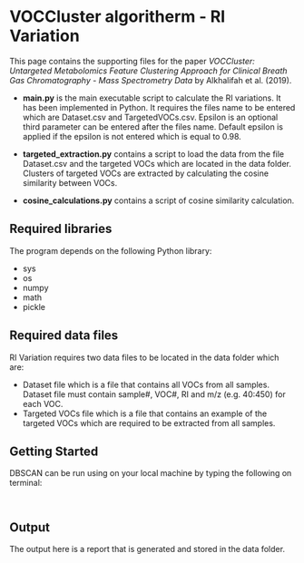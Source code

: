 # VOCCluster algoritherm - RI Variation

This page contains the supporting files for the paper *VOCCluster: Untargeted Metabolomics Feature Clustering Approach for Clinical Breath Gas Chromatography - Mass Spectrometry Data* by Alkhalifah et al. (2019).

- **main.py**  is the main executable script to calculate the RI variations. It has been implemented in Python. It requires the files name to be entered which are Dataset.csv and TargetedVOCs.csv. Epsilon is an optional third parameter can be entered after the files name. Default epsilon is applied if the epsilon is not entered which is equal to 0.98.


- **targeted_extraction.py** contains a script to load the data from the file Dataset.csv and the targeted VOCs which are located in the data folder. Clusters of targeted VOCs are extracted by calculating the cosine similarity between VOCs.


- **cosine_calculations.py** contains a script of cosine similarity calculation.



## Required libraries

The program depends on the following Python library:
* sys
* os
* numpy
* math
* pickle

## Required data files

RI Variation requires two data files to be located in the data folder which are:
*   Dataset file which is a file that contains all VOCs from all samples. Dataset file must contain sample#, VOC#, RI and m/z (e.g. 40:450) for each VOC.
*   Targeted VOCs file which is a file that contains an example of the targeted VOCs which are required to be extracted from all samples.

## Getting Started

DBSCAN can be run using  on your local machine by typing the following on terminal:
```python main.py Dataset.csv TargetedVOCs.csv   # where dataset and TargetedVOCs are the used files name in the data folder. this command will set the default epsilon value = 0.98
```
```python main.py Dataset.csv TargetedVOCs.csv epsilon   # where dataset and TargetedVOCs are the used files name in the data folder. epsilon is the preferred value > 0 and <= 1.
```
## Output

The output here is a report that is generated and stored in the data folder.

